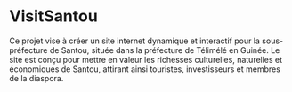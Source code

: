 # VisitSantou
Ce projet vise à créer un site internet dynamique et interactif pour la sous-préfecture de Santou, située dans la préfecture de Télimélé en Guinée. Le site est conçu pour mettre en valeur les richesses culturelles, naturelles et économiques de Santou, attirant ainsi touristes, investisseurs et membres de la diaspora.
